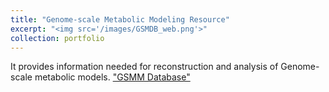 ```yaml
---
title: "Genome-scale Metabolic Modeling Resource"
excerpt: "<img src='/images/GSMDB_web.png'>"
collection: portfolio
---
```


It provides information needed for reconstruction and analysis of Genome-scale metabolic models. ["GSMM Database"](https://yazdan59.github.io/gsmm/index.html)
